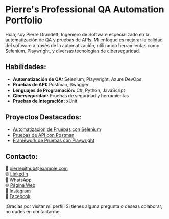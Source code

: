 # Pierre's Professional QA Automation Portfolio

Hola, soy Pierre Grandett, Ingeniero de Software especializado en la automatización de QA y pruebas de APIs. Mi enfoque es mejorar la calidad del software a través de la automatización, utilizando herramientas como Selenium, Playwright, y diversas tecnologías de ciberseguridad.

## Habilidades:
- **Automatización de QA:** Selenium, Playwright, Azure DevOps
- **Pruebas de API:** Postman, Swagger
- **Lenguajes de Programación:** C#, Python, JavaScript
- **Ciberseguridad:** Pruebas de seguridad y herramientas
- **Pruebas de Integración:** xUnit

## Proyectos Destacados:
- [Automatización de Pruebas con Selenium](https://github.com/pierregithub/QA-Automation)
- [Pruebas de API con Postman](https://github.com/pierregithub/API-Testing)
- [Framework de Pruebas con Playwright](https://github.com/pierregithub/Playwright-Framework)

## Contacto:
📧 [pierregithub@example.com](mailto:pierregithub@example.com)  
🌐 [LinkedIn](https://www.linkedin.com/in/pierregithub)  
📱 [WhatsApp](https://wa.me/tu-numero)  
🌐 [Página Web](https://www.tupagina.com)  
📸 [Instagram](https://www.instagram.com/digitalservicesbq)  
📘 [Facebook](https://www.facebook.com/pierregithub)

¡Gracias por visitar mi perfil! Si tienes alguna pregunta o deseas colaborar, no dudes en contactarme.
